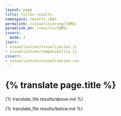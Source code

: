 ```yaml
---
layout: page
title: titles.results
namespace: results_cbms
permalink: /visualisierung/CBMS/
permalink_en: /results/CBMS/
jsvars:
  mode: 2
jsarr:
- visualization/visualization.js
- visualization/compatibility.js
cssarr:
- visualization/visualization.css
---
```


<h1 class="page-title">{% translate page.title %}</h1>

{% translate_file results/above.md %}

<div id="karobau_viz"></div>
<center><div id="viz_compat"></div></center>

{% translate_file results/below.md %}

